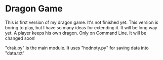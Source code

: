 # Dragon Game
This is first version of my dragon game. It's not finished yet. This version is boring to play, but I have so many ideas for extending it. It will be long way yet. A player keeps his own dragon. Only on Command Line. It will be changed soon!

"drak.py" is the main module. It uses "hodnoty.py" for saving data into "data.txt"
